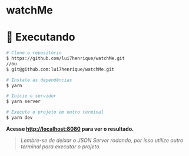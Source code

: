 # watchMe

# :construction_worker: Executando

```bash 
# Clone o repositório
$ https://github.com/lui7henrique/watchMe.git 
//ou 
$ git@github.com:lui7henrique/watchMe.git
```

```bash 
# Instale as dependências
$ yarn
```

```bash 
# Inicie o servidor 
$ yarn server
```

```bash 
# Execute o projeto em outro terminal 
$ yarn dev
```

**Acesse <http://localhost:8080> para ver o resultado.**
> _Lembre-se de deixar o JSON Server rodando, por isso utilize outro terminal para executar o projeto._

